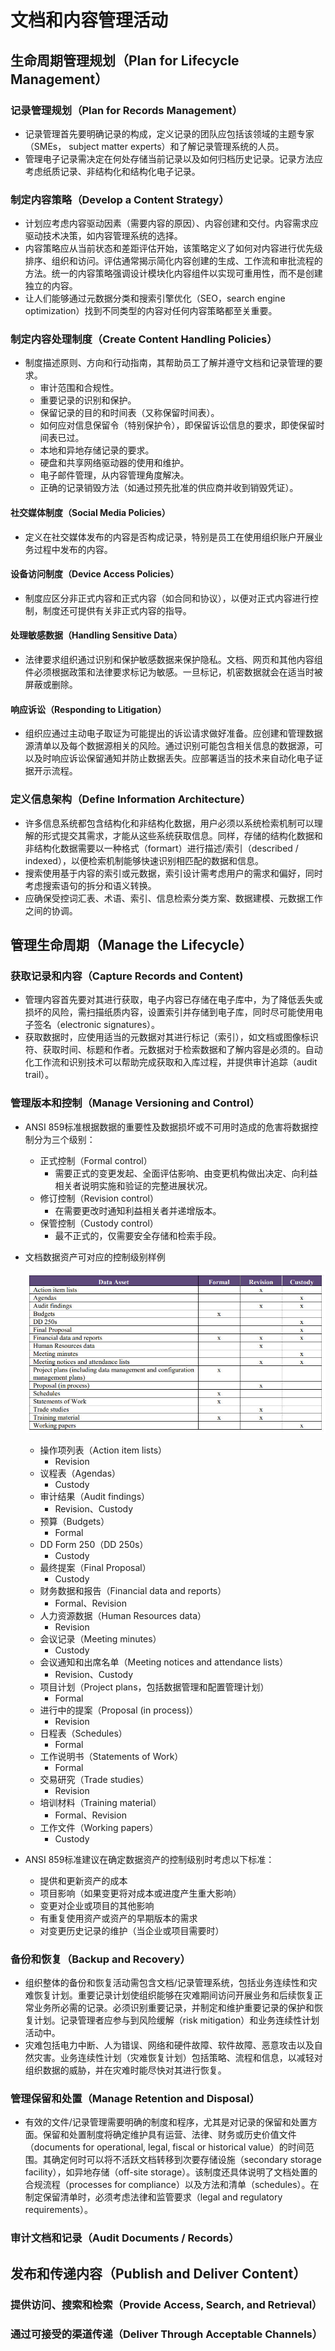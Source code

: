 # 文档和内容管理活动

## 生命周期管理规划（Plan for Lifecycle Management）

### 记录管理规划（Plan for Records Management）

- 记录管理首先要明确记录的构成，定义记录的团队应包括该领域的主题专家（SMEs， subject matter experts）和了解记录管理系统的人员。
- 管理电子记录需决定在何处存储当前记录以及如何归档历史记录。记录方法应考虑纸质记录、非结构化和结构化电子记录。

### 制定内容策略（Develop a Content Strategy）

- 计划应考虑内容驱动因素（需要内容的原因）、内容创建和交付。内容需求应驱动技术决策，如内容管理系统的选择。
- 内容策略应从当前状态和差距评估开始，该策略定义了如何对内容进行优先级排序、组织和访问。评估通常揭示简化内容创建的生成、工作流和审批流程的方法。统一的内容策略强调设计模块化内容组件以实现可重用性，而不是创建独立的内容。
- 让人们能够通过元数据分类和搜索引擎优化（SEO，search engine optimization）找到不同类型的内容对任何内容策略都至关重要。

### 制定内容处理制度（Create Content Handling Policies）

- 制度描述原则、方向和行动指南，其帮助员工了解并遵守文档和记录管理的要求。
  - 审计范围和合规性。
  - 重要记录的识别和保护。
  - 保留记录的目的和时间表（又称保留时间表）。
  - 如何应对信息保留令（特别保护令），即保留诉讼信息的要求，即使保留时间表已过。
  - 本地和异地存储记录的要求。
  - 硬盘和共享网络驱动器的使用和维护。
  - 电子邮件管理，从内容管理角度解决。
  - 正确的记录销毁方法（如通过预先批准的供应商并收到销毁凭证）。

#### 社交媒体制度（Social Media Policies）

- 定义在社交媒体发布的内容是否构成记录，特别是员工在使用组织账户开展业务过程中发布的内容。

#### 设备访问制度（Device Access Policies）

- 制度应区分非正式内容和正式内容（如合同和协议），以便对正式内容进行控制，制度还可提供有关非正式内容的指导。

#### 处理敏感数据（Handling Sensitive Data）

- 法律要求组织通过识别和保护敏感数据来保护隐私。文档、网页和其他内容组件必须根据政策和法律要求标记为敏感。一旦标记，机密数据就会在适当时被屏蔽或删除。

#### 响应诉讼（Responding to Litigation）

- 组织应通过主动电子取证为可能提出的诉讼请求做好准备。应创建和管理数据源清单以及每个数据源相关的风险。通过识别可能包含相关信息的数据源，可以及时响应诉讼保留通知并防止数据丢失。应部署适当的技术来自动化电子证据开示流程。

### 定义信息架构（Define Information Architecture）

- 许多信息系统都包含结构化和非结构化数据，用户必须以系统检索机制可以理解的形式提交其需求，才能从这些系统获取信息。同样，存储的结构化数据和非结构化数据需要以一种格式（formart）进行描述/索引（described / indexed），以便检索机制能够快速识别相匹配的数据和信息。
- 搜索使用基于内容的索引或元数据，索引设计需考虑用户的需求和偏好，同时考虑搜索语句的拆分和语义转换。
- 应确保受控词汇表、术语、索引、信息检索分类方案、数据建模、元数据工作之间的协调。

## 管理生命周期（Manage the Lifecycle）

### 获取记录和内容（Capture Records and Content)

- 管理内容首先要对其进行获取，电子内容已存储在电子库中，为了降低丢失或损坏的风险，需扫描纸质内容，设置索引并存储到电子库，同时尽可能使用电子签名（electronic signatures）。
- 获取数据时，应使用适当的元数据对其进行标记（索引），如文档或图像标识符、获取时间、标题和作者。元数据对于检索数据和了解内容是必须的。自动化工作流和识别技术可以帮助完成获取和入库过程，并提供审计追踪（audit trail）。

### 管理版本和控制（Manage Versioning and Control）

- ANSI 859标准根据数据的重要性及数据损坏或不可用时造成的危害将数据控制分为三个级别：

  - 正式控制（Formal control）
    - 需要正式的变更发起、全面评估影响、由变更机构做出决定、向利益相关者说明实施和验证的完整进展状况。
  - 修订控制（Revision control）
    - 在需要更改时通知利益相关者并递增版本。
  - 保管控制（Custody control）
    - 最不正式的，仅需要安全存储和检索手段。

- 文档数据资产可对应的控制级别样例

  ![](assets/文档和内容管理活动/文档控制级别样例.jpg)

  - 操作项列表（Action item lists）
    -  Revision
  - 议程表（Agendas）
    - Custody
  - 审计结果（Audit findings）
    - Revision、Custody
  - 预算（Budgets）
    - Formal
  - DD Form 250（DD 250s）
    - Custody
  - 最终提案（Final Proposal）
    - Custody
  - 财务数据和报告（Financial data and reports）
    - Formal、Revision
  - 人力资源数据（Human Resources data）
    - Revision
  - 会议记录（Meeting minutes）
    - Custody
  - 会议通知和出席名单（Meeting notices and attendance lists）
    - Revision、Custody
  - 项目计划（Project plans，包括数据管理和配置管理计划）
    - Formal
  - 进行中的提案（Proposal (in process)）
    - Revision
  - 日程表（Schedules）
    - Formal
  - 工作说明书（Statements of Work）
    - Formal
  - 交易研究（Trade studies）
    - Revision
  - 培训材料（Training material）
    - Formal、Revision
  - 工作文件（Working papers）
    - Custody

- ANSI 859标准建议在确定数据资产的控制级别时考虑以下标准：
  - 提供和更新资产的成本
  - 项目影响（如果变更将对成本或进度产生重大影响）
  - 变更对企业或项目的其他影响
  - 有重复使用资产或资产的早期版本的需求
  - 对变更历史记录的维护（当企业或项目需要时）

### 备份和恢复（Backup and Recovery）

- 组织整体的备份和恢复活动需包含文档/记录管理系统，包括业务连续性和灾难恢复计划。重要记录计划使组织能够在灾难期间访问开展业务和后续恢复正常业务所必需的记录。必须识别重要记录，并制定和维护重要记录的保护和恢复计划。记录管理者应参与到风险缓解（risk mitigation）和业务连续性计划活动中。
- 灾难包括电力中断、人为错误、网络和硬件故障、软件故障、恶意攻击以及自然灾害。业务连续性计划（灾难恢复计划）包括策略、流程和信息，以减轻对组织数据的威胁，并在灾难时能尽快对其进行恢复。

### 管理保留和处置（Manage Retention and Disposal）

- 有效的文件/记录管理需要明确的制度和程序，尤其是对记录的保留和处置方面。保留和处置制度将确定维护具有运营、法律、财务或历史价值文件（documents for operational, legal, fiscal or historical value）的时间范围。其确定何时可以将不活跃文档转移到次要存储设施（secondary storage facility），如异地存储（off-site storage）。该制度还具体说明了文档处置的合规流程（processes for compliance）以及方法和清单（schedules）。在制定保留清单时，必须考虑法律和监管要求（legal and regulatory requirements）。

### 审计文档和记录（Audit Documents / Records）

## 发布和传递内容（Publish and Deliver Content）

### 提供访问、搜索和检索（Provide Access, Search, and Retrieval）

### 通过可接受的渠道传递（Deliver Through Acceptable Channels）